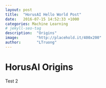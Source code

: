 ```yaml
---
layout: post
title:  "HorusAI Hello World Post"
date:   2016-07-15 14:52:33 +1000
categories: Machine Learning
# jekyll-seo-tag
description:  "Origins"
image:        "http://placehold.it/400x200"
author:       "LTruong"
---
```


# HorusAI Origins


Test 2

